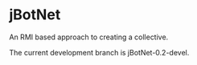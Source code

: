 # jBotNet
An RMI based approach to creating a collective.

The current development branch is jBotNet-0.2-devel.
